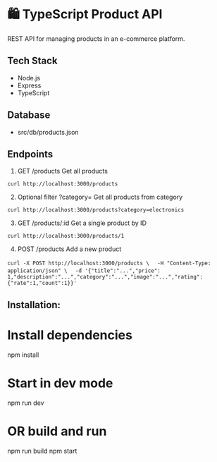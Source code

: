 # 🛍️ TypeScript Product API

REST API for managing products in an e-commerce platform.

## Tech Stack
- Node.js
- Express
- TypeScript

## Database
- src/db/products.json

## Endpoints

1) GET /products
Get all products

`curl http://localhost:3000/products`

2) Optional filter ?category=
Get all products from category

`curl http://localhost:3000/products?category=electronics`

3) GET /products/:id
Get a single product by ID

`curl http://localhost:3000/products/1`

4) POST /products
Add a new product

`curl -X POST http://localhost:3000/products \`
`  -H "Content-Type: application/json" \`
`  -d '{"title":"...","price": 1,"description":"...","category":"...","image":"...","rating":{"rate":1,"count":1}}'`

## Installation:

# Install dependencies
npm install

# Start in dev mode
npm run dev

# OR build and run
npm run build
npm start
